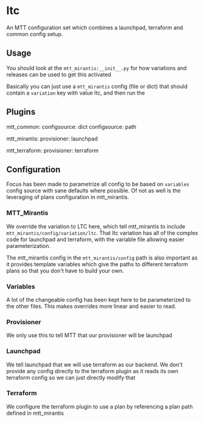 # ltc

An MTT configuration set which combines a launchpad, terraform and common config
setup.

## Usage

You should look at the `mtt_mirantis:__init__.py` for how variations and
releases can be used to get this activated

Basically you can just use a `mtt_mirantis` config (file or dict) that should
contain a `variation` key with value ltc, and then run the

## Plugins

mtt_common:
    configsource: dict
    configsource: path

mtt_mirantis:
    provisioner: launchpad

mtt_terraform:
    provisioner: terraform

## Configuration

Focus has been made to parametrize all config to be based on `variables` config
source with sane defaults where possible.
Of not as well is the leveraging of plans configuration in mtt_mirantis.

### MTT_Mirantis

We override the variation to LTC here, which tell mtt_mirantis to include
`mtt_mirantis/config/variation/ltc`.  That ltc variation has all of the complex
code for launchpad and terraform, with the variable file allowing easier
parameterization.

The mtt_mirantis config in the `mtt_mirantis/config` path is also important as it
provides template variables which give the paths to different terraform plans
so that you don't have to build your own.

### Variables

A lot of the changeable config has been kept here to be parameterized to the
other files.  This makes overrides more linear and easier to read.

### Provisioner

We only use this to tell MTT that our provisioner will be launchpad

### Launchpad

We tell launchpad that we will use terraform as our backend.  We don't provide
any config directly to the terraform plugin as it reads its own terraform config
so we can just directly modify that

### Terraform

We configure the terraform plugin to use a plan by referencing a plan path
defined in mtt_mirantis
